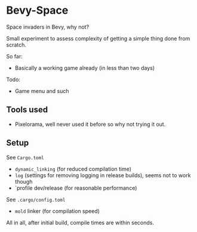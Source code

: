 # Bevy-Space

Space invaders in Bevy, why not?

Small experiment to assess complexity of getting a simple thing done from scratch.

So far:

- Basically a working game already (in less than two days)

Todo:

- Game menu and such

## Tools used

- Pixelorama, well never used it before so why not trying it out.
  
## Setup

See `Cargo.toml`

- `dynamic_linking` (for reduced compilation time)
- `log` (settings for removing logging in release builds), seems not to work though
- `profile dev/release (for reasonable performance)
  
See `.cargo/config.toml`

- `mold` linker (for compilation speed)

All in all, after initial build, compile times are within seconds.
